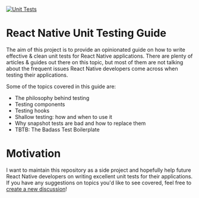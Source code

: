 [![Unit Tests](https://github.com/rodperottoni/react-native-unit-testing-guide/actions/workflows/unit-tests.yml/badge.svg?branch=main)](https://github.com/rodperottoni/react-native-unit-testing-guide/actions/workflows/unit-tests.yml)

# React Native Unit Testing Guide

The aim of this project is to provide an opinionated guide on how to write effective & clean unit tests for React Native applications. There are plenty
of articles & guides out there on this topic, but most of them are not talking about the frequent issues React Native developers come across when testing their applications.

Some of the topics covered in this guide are:
- The philosophy behind testing
- Testing components
- Testing hooks
- Shallow testing: how and when to use it
- Why snapshot tests are bad and how to replace them
- TBTB: The Badass Test Boilerplate

# Motivation
I want to maintain this repository as a side project and hopefully help future React Native developers on writing excellent unit tests
for their applications. If you have any suggestions on topics you'd like to see covered, feel free to [create a new discussion](https://github.com/rodperottoni/react-native-unit-testing-guide/discussions)!

